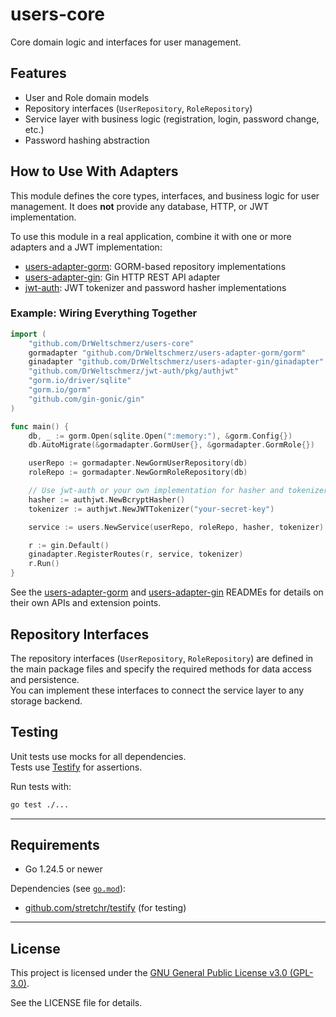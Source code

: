 
# users-core

Core domain logic and interfaces for user management.

## Features

- User and Role domain models
- Repository interfaces (`UserRepository`, `RoleRepository`)
- Service layer with business logic (registration, login, password change, etc.)
- Password hashing abstraction

## How to Use With Adapters


This module defines the core types, interfaces, and business logic for user management. It does **not** provide any database, HTTP, or JWT implementation.

To use this module in a real application, combine it with one or more adapters and a JWT implementation:

- [users-adapter-gorm](https://github.com/DrWeltschmerz/users-adapter-gorm): GORM-based repository implementations
- [users-adapter-gin](https://github.com/DrWeltschmerz/users-adapter-gin): Gin HTTP REST API adapter
- [jwt-auth](https://github.com/DrWeltschmerz/jwt-auth): JWT tokenizer and password hasher implementations

### Example: Wiring Everything Together

```go
import (
    "github.com/DrWeltschmerz/users-core"
    gormadapter "github.com/DrWeltschmerz/users-adapter-gorm/gorm"
    ginadapter "github.com/DrWeltschmerz/users-adapter-gin/ginadapter"
    "github.com/DrWeltschmerz/jwt-auth/pkg/authjwt"
    "gorm.io/driver/sqlite"
    "gorm.io/gorm"
    "github.com/gin-gonic/gin"
)

func main() {
    db, _ := gorm.Open(sqlite.Open(":memory:"), &gorm.Config{})
    db.AutoMigrate(&gormadapter.GormUser{}, &gormadapter.GormRole{})

    userRepo := gormadapter.NewGormUserRepository(db)
    roleRepo := gormadapter.NewGormRoleRepository(db)

    // Use jwt-auth or your own implementation for hasher and tokenizer
    hasher := authjwt.NewBcryptHasher()
    tokenizer := authjwt.NewJWTTokenizer("your-secret-key")

    service := users.NewService(userRepo, roleRepo, hasher, tokenizer)

    r := gin.Default()
    ginadapter.RegisterRoutes(r, service, tokenizer)
    r.Run()
}
```

See the [users-adapter-gorm](https://github.com/DrWeltschmerz/users-adapter-gorm) and [users-adapter-gin](https://github.com/DrWeltschmerz/users-adapter-gin) READMEs for details on their own APIs and extension points.

## Repository Interfaces

The repository interfaces (`UserRepository`, `RoleRepository`) are defined in the main package files and specify the required methods for data access and persistence.  
You can implement these interfaces to connect the service layer to any storage backend.

## Testing

Unit tests use mocks for all dependencies.  
Tests use [Testify](https://github.com/stretchr/testify) for assertions.

Run tests with:

```sh
go test ./...
```

---

## Requirements

- Go 1.24.5 or newer

Dependencies (see [`go.mod`](go.mod)):

- [github.com/stretchr/testify](https://github.com/stretchr/testify) (for testing)

---

## License

This project is licensed under the [GNU General Public License v3.0 (GPL-3.0)](LICENSE).

See the LICENSE file for details.
